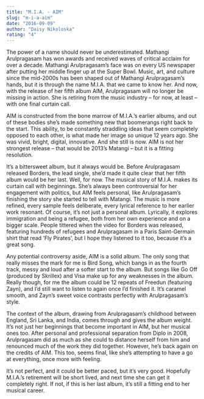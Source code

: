 ```yaml
---
title: "M.I.A. - AIM"
slug: "m-i-a-aim"
date: "2016-09-09"
author: "Daisy Nikoloska"
rating: "4"
---
```


The power of a name should never be underestimated. Mathangi Arulpragasam has won awards and received waves of critical acclaim for over a decade. Mathangi Arulpragasam’s face was on every US newspaper after putting her middle finger up at the Super Bowl. Music, art, and culture since the mid-2000s has been shaped out of Mathangi Arulpragasam’s hands, but it is through the name M.I.A. that we came to know her. And now, with the release of her fifth album AIM, Arulpragasam will no longer be missing in action. She is retiring from the music industry – for now, at least – with one final curtain call.

AIM is constructed from the bone marrow of M.I.A.’s earlier albums, and out of these bodies she’s made something new that boomerangs right back to the start. This ability, to be constantly straddling ideas that seem completely opposed to each other, is what made her image so unique 12 years ago. She was vivid, bright, digital, innovative. And she still is now. AIM is not her strongest release – that would be 2013’s Matangi – but it is a fitting resolution.

It’s a bittersweet album, but it always would be. Before Arulpragasam released Borders, the lead single, she’d made it quite clear that her fifth album would be her last. Well, for now. The musical story of M.I.A. makes its curtain call with beginnings. She’s always been controversial for her engagement with politics, but AIM feels personal, like Arulpragasam’s finishing the story she started to tell with Matangi. The music is more refined, every sample feels deliberate, every lyrical reference to her earlier work resonant. Of course, it’s not just a personal album. Lyrically, it explores immigration and being a refugee, both from her own experience and on a bigger scale. People tittered when the video for Borders was released, featuring hundreds of refugees and Arulpragasam in a Paris Saint-Germain shirt that read ‘Fly Pirates’, but I hope they listened to it too, because it’s a great song.

Any potential controversy aside, AIM is a solid album. The only song that really misses the mark for me is Bird Song, which bangs in as the fourth track, messy and loud after a softer start to the album. But songs like Go Off (produced by Skrillex) and Visa make up for any weaknesses in the album. Really though, for me the album could be 12 repeats of Freedun (featuring Zayn), and I’d still want to listen to again once I’d finished it. It’s caramel smooth, and Zayn’s sweet voice contrasts perfectly with Arulpragasam’s style.

The context of the album, drawing from Arulpragasam’s childhood between England, Sri Lanka, and India, comes through and gives the album weight. It’s not just her beginnings that become important in AIM, but her musical ones too. After personal and professional separation from Diplo in 2008, Arulpragasam did as much as she could to distance herself from him and renounced much of the work they did together. However, he’s back again on the credits of AIM. This too, seems final, like she’s attempting to have a go at everything, once more with feeling.

It’s not perfect, and it could be better paced, but it’s very good. Hopefully M.I.A.’s retirement will be short lived, and next time she can get it completely right. If not, if this is her last album, it’s still a fitting end to her musical career.
